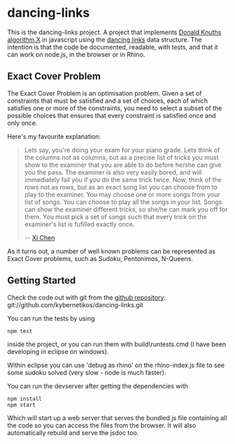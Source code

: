 dancing-links
=============

This is the dancing-links project.  A project that implements [Donald Knuths](http://en.wikipedia.org/wiki/Donald_Knuth) [algorithm X](http://en.wikipedia.org/wiki/Knuth's_Algorithm_X) in javascript using the [dancing links](http://en.wikipedia.org/wiki/Dancing_Links) data structure.  The intention is that the code be documented, readable, with tests, and that it can work on node.js, in the browser or in Rhino.


Exact Cover Problem
-------------------

The Exact Cover Problem is an optimisation problem.  Given a set of constraints that must be satisfied and a set of choices, each of which satisfies one or more of the constraints, you need to select a subset of the possible choices that ensures that every constraint is satisfied once and only once.

Here's my favourite explanation:

 > Lets say, you're doing your exam for your piano grade. Lets think of the columns not as columns, but as a precise list of tricks you must show to the examiner that you are able to do before he/she can give you the pass. The examiner is also very easily bored, and will immediately fail you if you do the same trick twice. 
 > Now, think of the rows not as rows, but as an exact song list you can choose from to play to the examiner. You may choose one or more songs from your list of songs. You can choose to play all the songs in your list.
 > Songs can show the examiner different tricks, so she/he can mark you off for them.
 > You must pick a set of songs such that every trick on the examiner's list is fufilled exactly once.
 > 
 > -- [Xi Chen](http://cgi.cse.unsw.edu.au/~xche635/dlx_sodoku/)

As it turns out, a number of well known problems can be represented as Exact Cover problems, such as Sudoku, Pentonimos, N-Queens.
 
Getting Started
---------------
 
Check the code out with git from the [github repository](https://github.com/kybernetikos/dancing-links): git://github.com/kybernetikos/dancing-links.git
 
You can run the tests by using 
 
 	npm test
 
inside the project, or you can run them with build\runtests.cmd (I have been developing in eclipse on windows).
 
Within eclipse you can use 'debug as rhino' on the rhino-index.js file to see some sudoku solved (very slow - node is much faster).
 
You can run the devserver after getting the dependencies with 
 
 	npm install 
 	npm start
 	
Which will start up a web server that serves the bundled js file containing all the code so you can access the files from the browser.  It will also automatically rebuild and serve the jsdoc too.